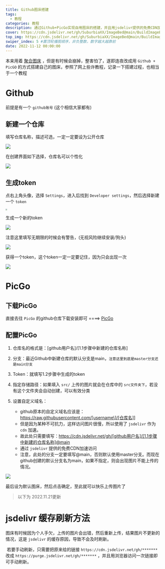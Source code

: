 ```yaml
---
title: Github图床搭建
tags:
  - 教程
categories: 教程
description: 通过Github+PicGo实现自用图床的搭建，并且用jsdelivr提供的免费CDN加速访问
cover: https://cdn.jsdelivr.net/gh/SuburbiaXX/ImageBed@main/BuildImageBed/article_cover.jpg
top_img: https://cdn.jsdelivr.net/gh/SuburbiaXX/ImageBed@main/BuildImageBed/article_cover.jpg
swiper_index: 5	#置顶轮播图顺序，非负整数，数字越大越靠前
date: 2022-11-12 00:00:00
---
```



本来用着 [聚合图床](https://www.superbed.cn) ，但是有时候会崩掉，整害怕了，遂即连夜改成用 `Github + PicGO` 的方式搭建自己的图床，参照了网上些许教程，记录一下搭建过程，也相当于一个教程

# Github

前提是有一个 `github账号` (这个相信大家都有)

## 新建一个仓库

填写仓库名称，描述可选，一定一定要设为公开仓库

![](https://cdn.jsdelivr.net/gh/SuburbiaXX/ImageBed@main/BuildImageBed/1.1-1.png)

在创建界面如下选择，仓库名可以个性化

![](https://cdn.jsdelivr.net/gh/SuburbiaXX/ImageBed@main/BuildImageBed/1.1-2.png)



## 生成token

点右上角头像，选择 `Settings`，进入后找到 `Developer settings`，然后选择新建一个 `token`

<img src="https://cdn.jsdelivr.net/gh/SuburbiaXX/ImageBed@main/BuildImageBed/1.2-1.png" style="zoom: 30%;" />

生成一个新的token

![](https://cdn.jsdelivr.net/gh/SuburbiaXX/ImageBed@main/BuildImageBed/1.2-2.png)

注意这里填写无期限的时候会有警告，(无视风险继续安装/狗头)

![](https://cdn.jsdelivr.net/gh/SuburbiaXX/ImageBed@main/BuildImageBed/1.2-3.png)

获得一个token，这个token一定一定要记住，因为只会出现一次

![](https://cdn.jsdelivr.net/gh/SuburbiaXX/ImageBed@main/BuildImageBed/1.2-4.png)



# PicGo

## 下载PicGo

直接去往 `PicGo` 的github仓库下载安装即可	====>	[PicGo](https://github.com/Molunerfinn/PicGo)



## 配置PicGo

1. 仓库名的格式是：[github用户名]/[1.1步骤中新建的仓库名称]

2. 分支：最近Github中新建仓库的默认分支是main，`注意这里到底是master分支还是main分支`

3. Token：就填写1.2步骤中生成的token

4. 指定存储路径：如果填入 `src/` 上传的图片就会在仓库中的 `src文件夹下`，若没有这个文件夹会自动创建，可以有效分类

5. 设置自定义域名：
	- github原本的自定义域名应该是：https://raw.githubusercontent.com/[username\]/[仓库名]]
	- 但是因为某种不可抗力，这样访问图片很慢，所以使用了 `jsdelivr` 作为 `cdn` 加速。
	- 故此处只需要填写：https://cdn.jsdelivr.net/gh/[github用户名]/[1.1步骤中新建的仓库名称]@main
	- 通过 `jsdelivr` 提供的免费CDN加速访问
	- 注意，此处的分支一定要填写@main，否则默认使用master分支。而现在github创建的默认分支名为main，如果不指定，则会出现图片不能上传的情况。

![](https://cdn.jsdelivr.net/gh/SuburbiaXX/ImageBed@main/BuildImageBed/2.2-1.png)



最后设为默认图床，然后点击确定，至此就可以快乐上传图片了




> 以下为 2022.11.21更新

# jsdelivr 缓存刷新方法

​	图床有时候因为个人手欠，上传的图片会出错，然后重新上传，结果图片不更新的情况，这是 `jsdelivr` 的缓存原因，导致不会及时刷新。

​	若要手动刷新，只需要把原来给的链接 `https://cdn.jsdelivr.net/gh/*******` 改成 `https://purge.jsdelivr.net/gh/*******` ，并且用浏览器访问一次链接即可手动刷新。
